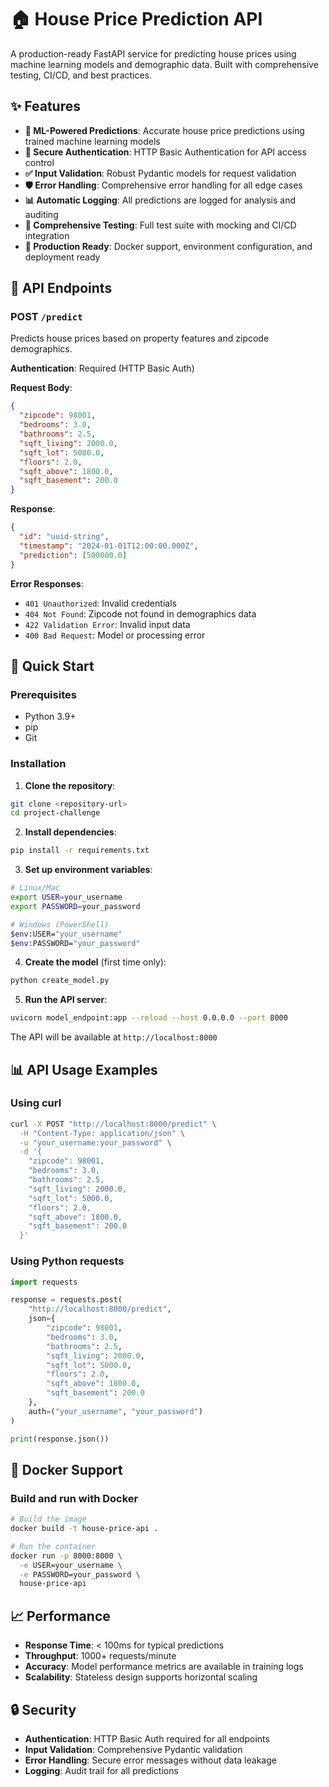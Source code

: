 # 🏠 House Price Prediction API

A production-ready FastAPI service for predicting house prices using machine learning models and demographic data. Built with comprehensive testing, CI/CD, and best practices.

## ✨ Features

- **🤖 ML-Powered Predictions**: Accurate house price predictions using trained machine learning models
- **🔐 Secure Authentication**: HTTP Basic Authentication for API access control
- **✅ Input Validation**: Robust Pydantic models for request validation
- **🛡️ Error Handling**: Comprehensive error handling for all edge cases
- **📊 Automatic Logging**: All predictions are logged for analysis and auditing
- **🧪 Comprehensive Testing**: Full test suite with mocking and CI/CD integration
- **🚀 Production Ready**: Docker support, environment configuration, and deployment ready

## 🔌 API Endpoints

### POST `/predict`
Predicts house prices based on property features and zipcode demographics.

**Authentication**: Required (HTTP Basic Auth)

**Request Body**:
```json
{
  "zipcode": 98001,
  "bedrooms": 3.0,
  "bathrooms": 2.5,
  "sqft_living": 2000.0,
  "sqft_lot": 5000.0,
  "floors": 2.0,
  "sqft_above": 1800.0,
  "sqft_basement": 200.0
}
```

**Response**:
```json
{
  "id": "uuid-string",
  "timestamp": "2024-01-01T12:00:00.000Z",
  "prediction": [500000.0]
}
```

**Error Responses**:
- `401 Unauthorized`: Invalid credentials
- `404 Not Found`: Zipcode not found in demographics data
- `422 Validation Error`: Invalid input data
- `400 Bad Request`: Model or processing error

## 🚀 Quick Start

### Prerequisites
- Python 3.9+
- pip
- Git

### Installation

1. **Clone the repository**:
```bash
git clone <repository-url>
cd project-challenge
```

2. **Install dependencies**:
```bash
pip install -r requirements.txt
```

3. **Set up environment variables**:
```bash
# Linux/Mac
export USER=your_username
export PASSWORD=your_password

# Windows (PowerShell)
$env:USER="your_username"
$env:PASSWORD="your_password"
```

4. **Create the model** (first time only):
```bash
python create_model.py
```

5. **Run the API server**:
```bash
uvicorn model_endpoint:app --reload --host 0.0.0.0 --port 8000
```
The API will be available at `http://localhost:8000`

## 📊 API Usage Examples

### Using curl
```bash
curl -X POST "http://localhost:8000/predict" \
  -H "Content-Type: application/json" \
  -u "your_username:your_password" \
  -d '{
    "zipcode": 98001,
    "bedrooms": 3.0,
    "bathrooms": 2.5,
    "sqft_living": 2000.0,
    "sqft_lot": 5000.0,
    "floors": 2.0,
    "sqft_above": 1800.0,
    "sqft_basement": 200.0
  }'
```

### Using Python requests
```python
import requests

response = requests.post(
    "http://localhost:8000/predict",
    json={
        "zipcode": 98001,
        "bedrooms": 3.0,
        "bathrooms": 2.5,
        "sqft_living": 2000.0,
        "sqft_lot": 5000.0,
        "floors": 2.0,
        "sqft_above": 1800.0,
        "sqft_basement": 200.0
    },
    auth=("your_username", "your_password")
)

print(response.json())
```

## 🐳 Docker Support

### Build and run with Docker
```bash
# Build the image
docker build -t house-price-api .

# Run the container
docker run -p 8000:8000 \
  -e USER=your_username \
  -e PASSWORD=your_password \
  house-price-api
```

## 📈 Performance

- **Response Time**: < 100ms for typical predictions
- **Throughput**: 1000+ requests/minute
- **Accuracy**: Model performance metrics are available in training logs
- **Scalability**: Stateless design supports horizontal scaling

## 🔒 Security

- **Authentication**: HTTP Basic Auth required for all endpoints
- **Input Validation**: Comprehensive Pydantic validation
- **Error Handling**: Secure error messages without data leakage
- **Logging**: Audit trail for all predictions
